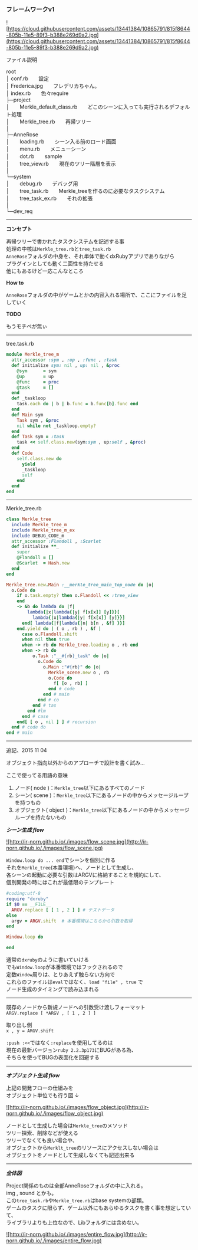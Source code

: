 
### フレームワークv1

![https://cloud.githubusercontent.com/assets/13441384/10865791/815f8644-805b-11e5-89f3-b388e269d9a2.jpg](https://cloud.githubusercontent.com/assets/13441384/10865791/815f8644-805b-11e5-89f3-b388e269d9a2.jpg)

ファイル説明

root<br>
│  conf.rb　　設定<br>
│  Frederica.jpg　　フレデリカちゃん。<br>
│  index.rb　　色々require<br>
├─project<br>
│　　Merkle_default_class.rb　　どこのシーンに入っても実行されるデフォルト処理<br>
│　　Merkle_tree.rb　　再帰ツリー<br>
│<br>
├─AnneRose<br>
│　　loading.rb　　シーン入る前のロード画面<br>
│　　menu.rb　　メニューシーン<br>
│　　dot.rb　　sample<br>
│　　tree_view.rb　　現在のツリー階層を表示<br>
│<br>
└─system<br>
│　　debug.rb　　デバッグ用<br>
│　　tree_task.rb　　Merkle_treeを作るのに必要なタスクシステム<br>
│　　tree_task_ex.rb　　それの拡張<br>
│<br>
└─dev_req<br>


---

**コンセプト**

再帰ツリーで書かれたタスクシステムを記述する事<br>
処理の中核は`Merkle_tree.rb`と`tree_task.rb`<br>
`AnneRose`フォルダの中身を、それ単体で動くdxRubyアプリでありながら<br>
プラグインとしても動く二面性を持たせる<br>
他にもあるけど一応こんなところ

**How to**

`AnneRose`フォルダの中がゲームとかの内容入れる場所で、ここにファイルを足していく


**TODO**

もうモチベが無ぃ



---
tree.task.rb
```ruby
module Merkle_tree_m
  attr_accessor :sym , :up , :func , :task
  def initialize sym: nil , up: nil , &proc
    @sym      = sym
    @up       = up
    @func     = proc
    @task     = []
  end
  def _taskloop
    task.each do | b | b.func = b.func[b].func end
  end
  def Main sym
    Task sym , &proc
    nil while not _taskloop.empty?
  end
  def Task sym = :task
    task << self.class.new(sym:sym , up:self , &proc)
  end
  def Code
    self.class.new do
      yield
      _taskloop
      self
    end
  end
end
```

---

Merkle_tree.rb
```ruby
class Merkle_tree
  include Merkle_tree_m
  include Merkle_tree_m_ex
  include DEBUG_CODE_m
  attr_accessor :Flandoll , :Scarlet
  def initialize **_
    super
    @Flandoll = []
    @Scarlet  = Hash.new
  end
end

Merkle_tree.new.Main :__merkle_tree_main_top_node do |o|
  o.Code do
    if o.task.empty? then o.Flandoll << :tree_view
    end
    -> &b do lambda do |f|
        lambda{|x|lambda{|y| f[x[x]] [y]}}[
          lambda{|x|lambda{|y| f[x[x]] [y]}}]
      end[ lambda{|f|lambda{|n| b[n , &f] }}]
    end.yield do | ( o , rb ) , &f |
      case o.Flandoll.shift
      when nil then true
      when -> rb do Merkle_tree.loading o , rb end
      when -> rb do
          o.Task :"__#{rb}_task" do |o|
            o.Code do
              o.Main :"#{rb}" do |o|
                Merkle_scene.new o , rb
                o.Code do
                  f[ [o , rb] ]
                end # code
              end # main
            end # co
          end # tas
        end #lm
      end # case
    end[ [ o , nil ] ] # recursion
  end # code do
end # main
```


---

追記、2015 11 04

オブジェクト指向以外からのアプローチで設計を書く試み...<br>


ここで使ってる用語の意味<br>
1. ノード( node )：`Merkle_tree`以下にあるすべてのノード<br>
2. シーン( scene )：`Merkle_tree`以下にあるノードの中からメッセージループを持つもの<br>
3. オブジェクト( object )：`Merkle_tree`以下にあるノードの中からメッセージループを持たないもの<br>

***シーン生成 flow***

<a class="blog_img" href="http://ir-norn.github.io/images/flow_scene.jpg" title="flow">
![http://ir-norn.github.io/./images/flow_scene.jpg](http://ir-norn.github.io/./images/flow_scene.jpg)
</a>

`Window.loop do ... end`でシーンを個別に作る<br>
それを`Merkle_tree`(本番環境)へ、ノードとして生成し、<br>
各シーンの起動に必要な引数はARGVに格納することを規約にして、<br>
個別開発の時にはこれが最低限のテンプレート<br>

```ruby
#coding:utf-8
require "dxruby"
if $0 == __FILE__
  ARGV.replace [ [ 1 , 2 ] ] # テストデータ
else
  argv = ARGV.shift  # 本番環境はこちらから引数を取得
end

Window.loop do

end
```

通常の`dxruby`のように書いていける<br>
でも`Window.loop`が本番環境ではフックされるので<br>
定数`Window`周りは、とりあえず触らない方向で<br>
これらのファイルは`eval`ではなく、`load "file" , true` で<br>
ノード生成のタイミングで読み込まれる

---

既存のノードから新規ノードへの引数受け渡しフォーマット<br>
`ARGV.replace [ *ARGV , [ 1 , 2 ] ]`<br>

取り出し側<br>
`x , y = ARGV.shift`<br>

`:push :<<`ではなく`:replace`を使用してるのは<br>
現在の最新バージョン`ruby 2.2.3p173`にBUGがある為、<br>
そちらを使ってBUGの表面化を回避する<br>

---

***オブジェクト生成 flow***

上記の開発フローの仕組みを<br>
オブジェクト単位でも行う図 ↓

<a class="blog_img" href="http://ir-norn.github.io/images/flow_object.jpg" title="flow">
![http://ir-norn.github.io/./images/flow_object.jpg](http://ir-norn.github.io/./images/flow_object.jpg)
</a>

ノードとして生成した場合は`Merkle_tree`のメソッド<br>
ツリー探索、削除などが使える<br>
ツリーでなくても良い場合や、<br>
オブジェクトから`Merklt_tree`のリソースにアクセスしない場合は<br>
オブジェクトをノードとして生成しなくても記述出来る

---

***全体図***

Project関係のものは全部AnneRoseフォルダの中に入れる。<br>
img , sound とかも。<br>
この`tree_task.rb`や`Merkle_tree.rb`はbase systemの部類。<br>
ゲームのタスクに限らず、ゲーム以外にもあらゆるタスクを書く事を想定していて、<br>
ライブラリよりも上位なので、Libフォルダには含めない。<br>

<a class="blog_img" href="http://ir-norn.github.io/images/entire_flow.jpg" title="flow">
![http://ir-norn.github.io/./images/entire_flow.jpg](http://ir-norn.github.io/./images/entire_flow.jpg)
</a>

